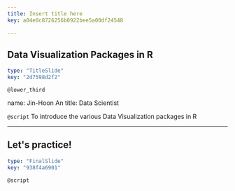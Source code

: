 ```yaml
---
title: Insert title here
key: a04e0c8726256b0922bee5a00df24548

---
```

## Data Visualization Packages in R

```yaml
type: "TitleSlide"
key: "2d7598d2f2"
```

`@lower_third`

name: Jin-Hoon An
title: Data Scientist


`@script`
To introduce the various Data Visualization packages in R


---
## Let's practice!

```yaml
type: "FinalSlide"
key: "938f4a6901"
```

`@script`



